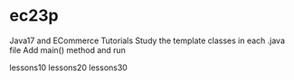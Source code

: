 # ec23p
Java17 and ECommerce Tutorials
Study the template classes in each .java file
Add main() method and run 

lessons10
lessons20
lessons30

